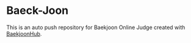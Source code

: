 # Baeck-Joon
This is an auto push repository for Baekjoon Online Judge created with [BaekjoonHub](https://github.com/BaekjoonHub/BaekjoonHub).
